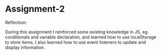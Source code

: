 # Assignment-2

Reflection:

During this assignment I reinforced some existing knowledge in JS, eg. conditionals and variable declaration, and learned how to use localStorage to store items. I also learned how to use event listeners to update and display information.
